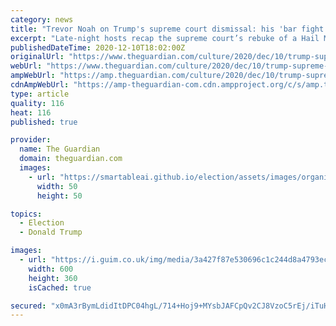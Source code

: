 ```yaml
---
category: news
title: "Trevor Noah on Trump's supreme court dismissal: his 'bar fight with reality' may be over"
excerpt: "Late-night hosts recap the supreme court’s rebuke of a Hail Mary lawsuit to overturn the election in Pennsylvania, and discuss Trump’s pardon-palooza"
publishedDateTime: 2020-12-10T18:02:00Z
originalUrl: "https://www.theguardian.com/culture/2020/dec/10/trump-supreme-court-dismissal-trevor-noah-late-night-tv"
webUrl: "https://www.theguardian.com/culture/2020/dec/10/trump-supreme-court-dismissal-trevor-noah-late-night-tv"
ampWebUrl: "https://amp.theguardian.com/culture/2020/dec/10/trump-supreme-court-dismissal-trevor-noah-late-night-tv"
cdnAmpWebUrl: "https://amp-theguardian-com.cdn.ampproject.org/c/s/amp.theguardian.com/culture/2020/dec/10/trump-supreme-court-dismissal-trevor-noah-late-night-tv"
type: article
quality: 116
heat: 116
published: true

provider:
  name: The Guardian
  domain: theguardian.com
  images:
    - url: "https://smartableai.github.io/election/assets/images/organizations/theguardian.com-50x50.jpg"
      width: 50
      height: 50

topics:
  - Election
  - Donald Trump

images:
  - url: "https://i.guim.co.uk/img/media/3a427f87e530696c1c244d8a4793ec558e73402a/144_110_2529_1518/master/2529.jpg?width=300&quality=45&auto=format&fit=max&dpr=2&s=e0c95c972eb9fee625310a1b5219b6ef"
    width: 600
    height: 360
    isCached: true

secured: "x0mA3rBymLdidItDPC04hgL/714+Hoj9+MYsbJAFCpQv2CJ8VzoC5rEj/iTuH3V9QgwGFjbnGGR0U+rzDPbpG+pvwzYVIhWcf7uaxe7Nx7lam6TMw33Vy1/1sOw98riq+MaxHjzPOD9J6nzxTRoF7yxdBs6bgheK0ZVCJY90quglBD9IpHmH5BvxIYXW84nSICSIuzVyl1O9bSXyKfFkaXef2flr2E/CZel8qHyaCz4Tp0HrFYZp3PRiOFr7KNrBEaoYqsvzmX2L8hw31J8nfccjjpBtN/CNalobua3BjZHLXy2N0EvpAWQRZX8hF+aDQiGRNaEM8A7SxXyB3faKDzB3+EQOeYJTy/HmIXxa0r0=;2gGdjlV/LL04wo6KKLnqFw=="
---
```



